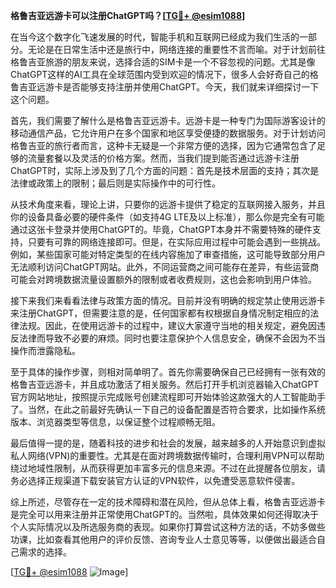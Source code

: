 **格鲁吉亚远游卡可以注册ChatGPT吗？[[TG💪+ @esim1088](https://t.me/s/esim1088)]**

在当今这个数字化飞速发展的时代，智能手机和互联网已经成为我们生活的一部分。无论是在日常生活中还是旅行中，网络连接的重要性不言而喻。对于计划前往格鲁吉亚旅游的朋友来说，选择合适的SIM卡是一个不容忽视的问题。尤其是像ChatGPT这样的AI工具在全球范围内受到欢迎的情况下，很多人会好奇自己的格鲁吉亚远游卡是否能够支持注册并使用ChatGPT。今天，我们就来详细探讨一下这个问题。

首先，我们需要了解什么是格鲁吉亚远游卡。远游卡是一种专门为国际游客设计的移动通信产品，它允许用户在多个国家和地区享受便捷的数据服务。对于计划访问格鲁吉亚的旅行者而言，这种卡无疑是一个非常方便的选择，因为它通常包含了足够的流量套餐以及灵活的价格方案。然而，当我们提到能否通过远游卡注册ChatGPT时，实际上涉及到了几个方面的问题：首先是技术层面的支持；其次是法律或政策上的限制；最后则是实际操作中的可行性。

从技术角度来看，理论上讲，只要你的远游卡提供了稳定的互联网接入服务，并且你的设备具备必要的硬件条件（如支持4G LTE及以上标准），那么你是完全有可能通过这张卡登录并使用ChatGPT的。毕竟，ChatGPT本身并不需要特殊的硬件支持，只要有可靠的网络连接即可。但是，在实际应用过程中可能会遇到一些挑战。例如，某些国家可能对特定类型的在线内容施加了审查措施，这可能导致部分用户无法顺利访问ChatGPT网站。此外，不同运营商之间可能存在差异，有些运营商可能会对跨境数据流量设置额外的限制或者收费规则，这也会影响到用户体验。

接下来我们来看看法律与政策方面的情况。目前并没有明确的规定禁止使用远游卡来注册ChatGPT，但需要注意的是，任何国家都有权根据自身情况制定相应的法律法规。因此，在使用远游卡的过程中，建议大家遵守当地的相关规定，避免因违反法律而导致不必要的麻烦。同时也要注意保护个人信息安全，确保不会因为不当操作而泄露隐私。

至于具体的操作步骤，则相对简单明了。首先你需要确保自己已经拥有一张有效的格鲁吉亚远游卡，并且成功激活了相关服务。然后打开手机浏览器输入ChatGPT官方网站地址，按照提示完成账号创建流程即可开始体验这款强大的人工智能助手了。当然，在此之前最好先确认一下自己的设备配置是否符合要求，比如操作系统版本、浏览器类型等信息，以保证整个过程顺畅无阻。

最后值得一提的是，随着科技的进步和社会的发展，越来越多的人开始意识到虚拟私人网络(VPN)的重要性。尤其是在面对跨境数据传输时，合理利用VPN可以帮助绕过地域性限制，从而获得更加丰富多元的信息来源。不过在此提醒各位朋友，请务必选择正规渠道下载安装官方认证的VPN软件，以免遭受恶意软件侵害。

综上所述，尽管存在一定的技术障碍和潜在风险，但从总体上看，格鲁吉亚远游卡是完全可以用来注册并正常使用ChatGPT的。当然啦，具体效果如何还得取决于个人实际情况以及所选服务商的表现。如果你打算尝试这种方法的话，不妨多做些功课，比如查看其他用户的评价反馈、咨询专业人士意见等等，以便做出最适合自己需求的选择。

[[TG💪+ @esim1088](https://t.me/s/esim1088) ![Image](https://i.postimg.cc/4NQfJmqS/Snipaste-2025-05-13-00-14-12.png)]